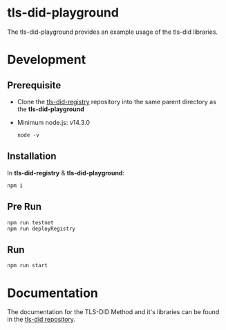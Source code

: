 # tls-did-playground

The tls-did-playground provides an example usage of the tls-did libraries.

# Development
## Prerequisite

- Clone the [tls-did-registry](https://github.com/digitalcredentials/tls-did-registry) repository into the same parent directory as the **tls-did-playground**

- Minimum node.js: v14.3.0
  ```
  node -v
  ```


## Installation

In **tls-did-registry** & **tls-did-playground**:

```
npm i
```

## Pre Run

```
npm run testnet
npm run deployRegistry
```

## Run

```
npm run start
```

# Documentation

The documentation for the TLS-DID Method and it's libraries can be found in the [tls-did repository](https://github.com/digitalcredentials/tls-did/blob/master/README.md).